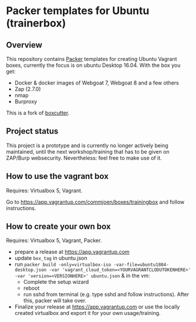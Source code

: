 # Packer templates for Ubuntu (trainerbox)

## Overview

This repository contains [Packer](https://packer.io/) templates for creating Ubuntu Vagrant boxes, currently the focus is on ubuntu Desktop 16.04. With the box you get:
- Docker & docker images of Webgoat 7, Webgoat 8 and a few others
- Zap (2.7.0)
- nmap
- Burproxy

This is a fork of [boxcutter](https://github.com/boxcutter/ubuntu).

## Project status

This project is a prototype and is currently no longer actively being maintained, until the next workshop/training that has to be given on ZAP/Burp websecurity. Nevertheless: feel free to make use of it.

## How to use the vagrant box

Requires: Virtualbox 5, Vagrant.

Go to https://app.vagrantup.com/commjoen/boxes/trainingbox and follow instructions.

## How to create your own box
Requires: Virtualbox 5, Vagrant, Packer.

- prepare a release at https://app.vagrantup.com
- update `box_tag` in ubuntu.json
- run `packer build -only=virtualbox-iso -var-file=ubuntu1804-desktop.json -var 'vagrant_cloud_token=<YOURVAGRANTCLODUTOKENHERE>' -var 'version=<VERSIONHERE>' ubuntu.json` & in the vm:
  - Complete the setup wizard
  - reboot
  - run sshd from terminal (e.g. type sshd and follow instructions). After this, packer will take over.
- Finalize your release at https://app.vagrantup.com or use the locally created virtualbox and export it for your own usage/training.
